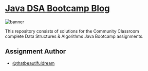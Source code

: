 # [Java DSA Bootcamp Blog](https://thatbeautifuldream.github.io/java-dsa-bootcamp/)

![banner](https://github.com/thatbeautifuldream/java-dsa-bootcamp/blob/main/Images/repo-banner.jpeg)

This repository consists of solutions for the Community Classroom complete Data Structures & Algorithms Java Bootcamp assignments.

## Assignment Author

- [@thatbeautifuldream](https://www.github.com/thatbeautifuldream)
